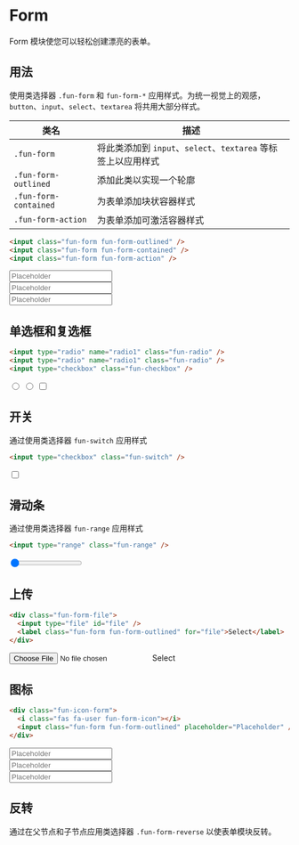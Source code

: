 # Form

Form 模块使您可以轻松创建漂亮的表单。

## 用法

使用类选择器 `.fun-form` 和 `fun-form-*` 应用样式。为统一视觉上的观感，`button`、`input`、`select`、`textarea` 将共用大部分样式。

| 类名                  | 描述                                                          |
| --------------------- | ------------------------------------------------------------- |
| `.fun-form`           | 将此类添加到 `input`、`select`、`textarea` 等标签上以应用样式 |
| `.fun-form-outlined`  | 添加此类以实现一个轮廓                                        |
| `.fun-form-contained` | 为表单添加块状容器样式                                        |
| `.fun-form-action`    | 为表单添加可激活容器样式                                      |

```html
<input class="fun-form fun-form-outlined" />
<input class="fun-form fun-form-contained" />
<input class="fun-form fun-form-action" />
```

<div class="fun-margin-bottom-small">
<input class="fun-form fun-form-outlined" placeholder="Placeholder" />
</div>
<div class="fun-margin-bottom-small">
<input class="fun-form fun-form-contained" placeholder="Placeholder" />
</div>
<div>
<input class="fun-form fun-form-action" placeholder="Placeholder" />
</div>

## 单选框和复选框

```html
<input type="radio" name="radio1" class="fun-radio" />
<input type="radio" name="radio1" class="fun-radio" />
<input type="checkbox" class="fun-checkbox" />
```

<input type="radio" name="radio1" class="fun-radio" />
<input type="radio" name="radio1" class="fun-radio" />
<input type="checkbox" class="fun-checkbox" />

## 开关

通过使用类选择器 `fun-switch` 应用样式

```html
<input type="checkbox" class="fun-switch" />
```

<input type="checkbox" class="fun-switch" />

## 滑动条

通过使用类选择器 `fun-range` 应用样式

```html
<input type="range" class="fun-range" />
```

<input type="range" class="fun-range" value="0" max="100" />

## 上传

```html
<div class="fun-form-file">
  <input type="file" id="file" />
  <label class="fun-form fun-form-outlined" for="file">Select</label>
</div>
```

<div class="fun-form-file">
  <input type="file" id="file" />
  <label class="fun-form fun-form-outlined" for="file">Select</label>
</div>

## 图标

```html
<div class="fun-icon-form">
  <i class="fas fa-user fun-form-icon"></i>
  <input class="fun-form fun-form-outlined" placeholder="Placeholder" />
</div>
```

<div class="fun-margin-bottom-small">
<div class="fun-icon-form">
  <i class="fas fa-user fun-form-icon"></i>
  <input class="fun-form fun-form-outlined" placeholder="Placeholder" />
</div>
</div>

<div class="fun-margin-bottom-small">
<div class="fun-icon-form">
  <i class="fas fa-user fun-form-icon"></i>
  <input class="fun-form fun-form-contained" placeholder="Placeholder" />
</div>
</div>

<div>
<div class="fun-icon-form">
  <i class="fas fa-user fun-form-icon"></i>
  <input class="fun-form fun-form-action" placeholder="Placeholder" />
</div>
</div>

## 反转

通过在父节点和子节点应用类选择器 `.fun-form-reverse` 以使表单模块反转。
